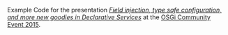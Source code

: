 Example Code for the presentation [_Field injection, type safe configuration, and more new
goodies in Declarative Services_](https://www.eclipsecon.org/europe2015/session/field-injection-type-safe-configuration-and-more-new-goodies-declarative-services)
at the [OSGi Community Event 2015](http://www.osgi.org/CommunityEvent2015/HomePage/).
